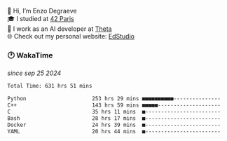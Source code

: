 👋 Hi, I’m Enzo Degraeve <br>
🎓 I studied at [42 Paris](https://42.fr/)<br>
💼 I work as an AI developer at [Theta](https://theta.mc/)<br>
🌐 Check out my personal website: [EdStudio](https://edstudio.fr/)

### 🕐 WakaTime
*since sep 25 2024*

<!--START_SECTION:waka-->

```txt
Total Time: 631 hrs 51 mins

Python                     253 hrs 29 mins ■■■■■■■■■■---------------   38.56 %
C++                        143 hrs 59 mins ■■■■■--------------------   21.91 %
C                          35 hrs 11 mins  ■------------------------   05.35 %
Bash                       28 hrs 17 mins  ■------------------------   04.30 %
Docker                     24 hrs 39 mins  ■------------------------   03.75 %
YAML                       20 hrs 44 mins  ■------------------------   03.16 %
```

<!--END_SECTION:waka-->

